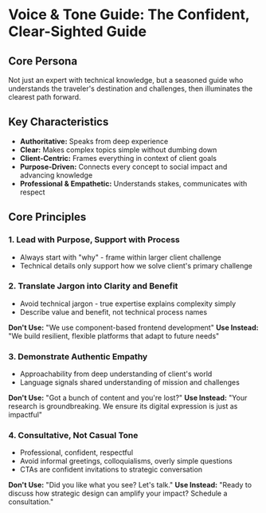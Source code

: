 # Voice & Tone Guide: The Confident, Clear-Sighted Guide

## Core Persona
Not just an expert with technical knowledge, but a seasoned guide who understands the traveler's destination and challenges, then illuminates the clearest path forward.

## Key Characteristics
- **Authoritative:** Speaks from deep experience
- **Clear:** Makes complex topics simple without dumbing down
- **Client-Centric:** Frames everything in context of client goals
- **Purpose-Driven:** Connects every concept to social impact and advancing knowledge
- **Professional & Empathetic:** Understands stakes, communicates with respect

## Core Principles

### 1. Lead with Purpose, Support with Process
- Always start with "why" - frame within larger client challenge
- Technical details only support how we solve client's primary challenge

### 2. Translate Jargon into Clarity and Benefit  
- Avoid technical jargon - true expertise explains complexity simply
- Describe value and benefit, not technical process names

**Don't Use:** "We use component-based frontend development"
**Use Instead:** "We build resilient, flexible platforms that adapt to future needs"

### 3. Demonstrate Authentic Empathy
- Approachability from deep understanding of client's world
- Language signals shared understanding of mission and challenges

**Don't Use:** "Got a bunch of content and you're lost?"
**Use Instead:** "Your research is groundbreaking. We ensure its digital expression is just as impactful"

### 4. Consultative, Not Casual Tone
- Professional, confident, respectful
- Avoid informal greetings, colloquialisms, overly simple questions
- CTAs are confident invitations to strategic conversation

**Don't Use:** "Did you like what you see? Let's talk."
**Use Instead:** "Ready to discuss how strategic design can amplify your impact? Schedule a consultation."